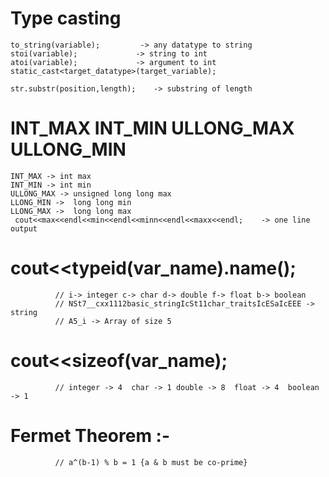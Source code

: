 # Type casting
```
to_string(variable);         -> any datatype to string
stoi(variable);             -> string to int
atoi(variable);             -> argument to int
static_cast<target_datatype>(target_variable);

str.substr(position,length);    -> substring of length 
```
# INT_MAX INT_MIN ULLONG_MAX ULLONG_MIN
```
INT_MAX -> int max
INT_MIN -> int min
ULLONG_MAX -> unsigned long long max
LLONG_MIN ->  long long min
LLONG_MAX ->  long long max
 cout<<max<<endl<<min<<endl<<minn<<endl<<maxx<<endl;    -> one line output 
```
# cout<<typeid(var_name).name();    
 ```         
           // i-> integer c-> char d-> double f-> float b-> boolean 
           // NSt7__cxx1112basic_stringIcSt11char_traitsIcESaIcEEE -> string
           // A5_i -> Array of size 5
  ```
# cout<<sizeof(var_name);    
 ```         
           // integer -> 4  char -> 1 double -> 8  float -> 4  boolean -> 1 
 ```
# Fermet Theorem :-  
 ```         
           // a^(b-1) % b = 1 {a & b must be co-prime} 
 ```

